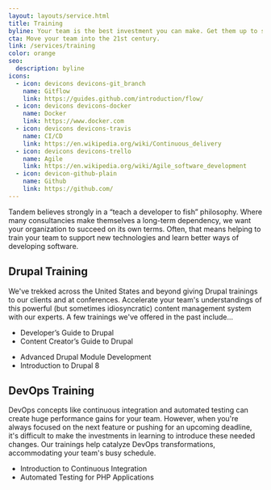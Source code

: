```yaml
---
layout: layouts/service.html
title: Training
byline: Your team is the best investment you can make. Get them up to speed on the latest and most cutting edge development practices.
cta: Move your team into the 21st century.
link: /services/training
color: orange
seo:
  description: byline
icons:
  - icon: devicons devicons-git_branch
    name: Gitflow
    link: https://guides.github.com/introduction/flow/
  - icon: devicons devicons-docker
    name: Docker
    link: https://www.docker.com
  - icon: devicons devicons-travis
    name: CI/CD
    link: https://en.wikipedia.org/wiki/Continuous_delivery
  - icon: devicons devicons-trello
    name: Agile
    link: https://en.wikipedia.org/wiki/Agile_software_development
  - icon: devicon-github-plain
    name: Github
    link: https://github.com/
---
```


Tandem believes strongly in a “teach a developer to fish” philosophy. Where many consultancies make themselves a long-term dependency, we want your organization to succeed on its own terms. Often, that means helping to train your team to support new technologies and learn better ways of developing software.

<div class="row">
  <div class="col-sm-3">
    <h2>Drupal Training</h2>
  </div>
  <div class="col-sm-9">
    <p>We've trekked across the United States and beyond giving Drupal trainings to our clients and at conferences. Accelerate your team's understandings of this powerful (but sometimes idiosyncratic) content management system with our experts. A few trainings we've offered in the past include...</p>
    <div class="row">
      <div class="col-sm-6">
        <ul>
          <li>Developer’s Guide to Drupal</li>
          <li>Content Creator’s Guide to Drupal</li>
        </ul>
      </div>
      <div class="col-sm-6">
        <ul>
          <li>Advanced Drupal Module Development</li>
          <li>Introduction to Drupal 8</li>
        </ul>
      </div>
    </div>
  </div>
</div>
<div class="row">
  <div class="col-sm-3">
    <h2>DevOps Training</h2>
  </div>
  <div class="col-sm-9">
    <p>DevOps concepts like continuous integration and automated testing can create huge performance gains for your team. However, when you're always focused on the next feature or pushing for an upcoming deadline, it's difficult to make the investments in learning to introduce these needed changes. Our trainings help catalyze DevOps transformations, accommodating your team's busy schedule.</p>
    <div class="row">
      <div class="col-sm-6">
        <ul>
          <li>Introduction to Continuous Integration</li>
          <li>Automated Testing for PHP Applications</li>
        </ul>
      </div>
    </div>
  </div>
</div>
